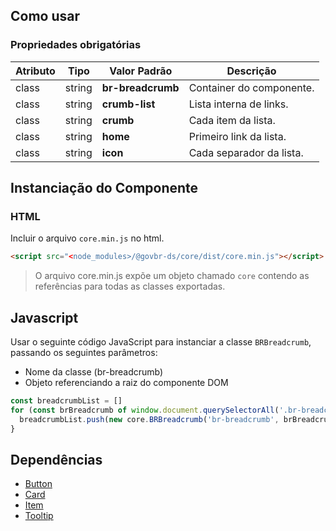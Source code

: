 [version]: # (7.2.5)

## Como usar

### Propriedades obrigatórias

| Atributo | Tipo   | Valor Padrão      | Descrição                |
| -------- | ------ | ----------------- | ------------------------ |
| class    | string | **br-breadcrumb** | Container do componente. |
| class    | string | **crumb-list**    | Lista interna de links.  |
| class    | string | **crumb**         | Cada item da lista.      |
| class    | string | **home**          | Primeiro link da lista.  |
| class    | string | **icon**          | Cada separador da lista. |

## Instanciação do Componente

### HTML

Incluir o arquivo `core.min.js` no html.

```html
<script src="<node_modules>/@govbr-ds/core/dist/core.min.js"></script>
```

> O arquivo core.min.js expõe um objeto chamado `core` contendo as referências para todas as classes exportadas.

## Javascript

Usar o seguinte código JavaScript para instanciar a classe `BRBreadcrumb`, passando os seguintes parâmetros:

-   Nome da classe (br-breadcrumb)
-   Objeto referenciando a raiz do componente DOM

```javascript
const breadcrumbList = []
for (const brBreadcrumb of window.document.querySelectorAll('.br-breadcrumb')) {
  breadcrumbList.push(new core.BRBreadcrumb('br-breadcrumb', brBreadcrumb))
}
```

## Dependências

-   [Button](/ds/components/button)
-   [Card](/ds/components/card)
-   [Item](/ds/components/item)
-   [Tooltip](/ds/util/tooltip)
